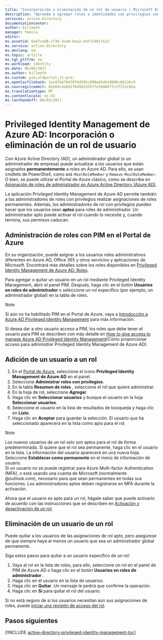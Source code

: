 ```yaml
---
title: "Incorporación o eliminación de un rol de usuario | Microsoft Docs"
description: "Aprenda a agregar roles a identidades con privilegios con la aplicación Privileged Identity Management de Azure Active Directory."
services: active-directory
documentationcenter: 
author: billmath
manager: femila
editor: 
ms.assetid: 6a47ced8-cf34-4ce8-bea2-e4fc548cfe22
ms.service: active-directory
ms.devlang: na
ms.topic: article
ms.tgt_pltfrm: na
ms.workload: identity
ms.date: 06/06/2017
ms.author: billmath
ms.custom: pim;oldportal;it-pro;
ms.openlocfilehash: 3ac07bb7b070f44595c099a454b3d0dbc66126c9
ms.sourcegitcommit: 02e69c4a9d17645633357fe3d46677c2ff22c85a
ms.translationtype: MT
ms.contentlocale: es-ES
ms.lasthandoff: 08/03/2017
---
```

# <a name="azure-ad-privileged-identity-management-how-to-add-or-remove-a-user-role"></a>Privileged Identity Management de Azure AD: Incorporación o eliminación de un rol de usuario
Con Azure Active Directory (AD), un administrador global (o un administrador de empresa) puede actualizar a los usuarios que están asignados **permanentemente** a roles en Azure AD. Para ello, se usan cmdlets de PowerShell, como `Add-MsolRoleMember` y `Remove-MsolRoleMember`. O bien, se puede utilizar el Portal de Azure clásico, como se describe en [Asignación de roles de administrador en Azure Active Directory (Azure AD)](active-directory-assign-admin-roles.md).

La aplicación Privileged Identity Management de Azure AD permite también a los administradores de roles con privilegios realizar asignaciones de roles permanentes. Además, los administradores de rol con privilegios pueden hacer que los usuarios sean **aptos** para roles de administrador. Un administrador apto puede activar el rol cuando lo necesite y, cuando termina, sus permisos caducan.

## <a name="manage-roles-with-pim-in-the-azure-portal"></a>Administración de roles con PIM en el Portal de Azure
En su organización, puede asignar a los usuarios roles administrativos diferentes en Azure AD, Office 365 y otros servicios y aplicaciones de Microsoft.  Encontrará más detalles sobre los roles disponibles en [Privileged Identity Management de Azure AD: Roles](active-directory-privileged-identity-management-roles.md).

Para agregar o quitar un usuario en un rol mediante Privileged Identity Management, abrir el panel PIM. Después, haga clic en el botón **Usuarios en roles de administrador** o seleccione un rol específico (por ejemplo, un administrador global) en la tabla de roles.

> [!NOTE]
> Si aún no ha habilitado PIM en el Portal de Azure, vaya a [Introducción a Azure AD Privileged Identity Management](active-directory-privileged-identity-management-getting-started.md) para más información.

Si desea dar a otro usuario acceso a PIM, los roles que debe tener el usuario para PIM se describen con más detalle en [How to give access to manage Azure AD Privileged Identity Management](active-directory-privileged-identity-management-how-to-give-access-to-pim.md)(Cómo proporcionar acceso para administrar Privileged Identity Management de Azure AD).

## <a name="add-a-user-to-a-role"></a>Adición de un usuario a un rol
1. En el [Portal de Azure](https://portal.azure.com/), seleccione el icono **Privileged Identity Management de Azure AD** en el panel.
2. Seleccione **Administrar roles con privilegios**.
3. En la tabla **Resumen de roles** , seleccione el rol que quiere administrar.
4. En la hoja de rol, seleccione **Agregar**.
5. Haga clic en **Seleccionar usuarios** y busque el usuario en la hoja **Seleccionar usuarios**.  
6. Seleccione el usuario en la lista de resultados de búsqueda y haga clic en **Listo**.
7. Haga clic en **Aceptar** para guardar la selección. El usuario que ha seleccionado aparecerá en la lista como apto para el rol.

> [!NOTE]
> Los nuevos usuarios de un rol solo son aptos para el rol de forma predeterminada. Si quiere que el rol sea permanente, haga clic en el usuario en la lista. La información del usuario aparecerá en una nueva hoja. Seleccione **Establecer como permanente** en el menú de información de usuario.  
> Si un usuario no se puede registrar para Azure Multi-factor Authentication (MFA), o está usando una cuenta de Microsoft (normalmente @outlook.com), necesario para que sean permanentes en todas sus funciones. Los administradores aptos deben registrarse en MFA durante la activación.

Ahora que el usuario es apto para un rol, hágale saber que puede activarlo de acuerdo con las instrucciones que se describen en [Activación y desactivación de un rol](active-directory-privileged-identity-management-how-to-activate-role.md).

## <a name="remove-a-user-from-a-role"></a>Eliminación de un usuario de un rol
Puede quitar a los usuarios de las asignaciones de rol apto, pero asegúrese de que siempre haya al menos un usuario que sea un administrador global permanente.

Siga estos pasos para quitar a un usuario específico de un rol:

1. Vaya al rol en la lista de roles, para ello, seleccione un rol en el panel de PIM de Azure AD o haga clic en el botón **Usuarios en roles de administrador** .
2. Haga clic en el usuario en la lista de usuarios.
3. Haga clic en **Quitar**. Un mensaje le pedirá que confirme la operación.
4. Haga clic en **Sí** para quitar el rol del usuario.

Si no está seguro de si los usuarios necesitan aún sus asignaciones de roles, puede [iniciar una revisión de acceso del rol](active-directory-privileged-identity-management-how-to-start-security-review.md).

## <a name="next-steps"></a>Pasos siguientes
[!INCLUDE [active-directory-privileged-identity-management-toc](../../includes/active-directory-privileged-identity-management-toc.md)]

